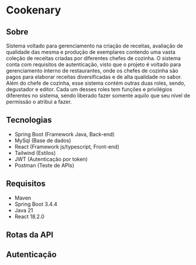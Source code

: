 # Cookenary

## Sobre

Sistema voltado para gerenciamento na criação de receitas, avaliação de qualidade das mesma e produção de exemplares
contendo uma vasta coleção de receitas criadas por diferentes chefes de cozinha. O sistema conta com requisitos de 
autenticação, visto que o projeto é voltado para gerenciamento interno de restaurantes, onde os chefes de cozinha são pagos
para elaborar receitas diversificadas e de alta qualidade no sabor. Além do chefe de cozinha, esse sistema contém outras duas roles,
sendo, degustador e editor. Cada um desses roles tem funções e privilégios diferentes no sistema, sendo liberado fazer somente aquilo
que seu nível de permissão o atribui a fazer.

<p>

  
</p>

## Tecnologias

- Spring Boot (Framework Java, Back-end)
- MySql (Base de dados)
- React (Framework js/typescript, Front-end)
- Tailwind (Estilos)
- JWT (Autenticação por token)
- Postman (Teste de APIs)

## Requisitos

- Maven
- Spring Boot 3.4.4
- Java 21
- React 18.2.0

## Rotas da API

## Autenticação
